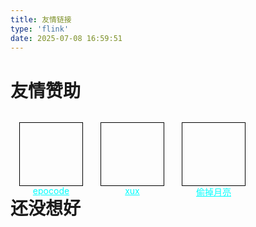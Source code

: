 ```yaml
---
title: 友情链接
type: 'flink'
date: 2025-07-08 16:59:51
---
```

<style>
  .user-container {
    float: left;
    align-items: center;
    margin: 1em;
    border: 1px solid black;
    color: rgba(80, 200, 200, 1);
  }
  .avatar {
    width: 100px; /* 统一头像大小 */
    height: 100px;
    border-radius: 0;
    background-color: transparent; /* 示例背景色 */
    background-size: cover; /* 图片缩放以覆盖背景 */
    background-position: center; /* 图片居中显示 */
  }
  a.nickname {
    position: absolute;
    color: cyan; /* 绿色文字 */
    width: 100px;
    text-align: center;
  }
</style>
<div>
    <div>
        <h1>友情赞助</h1>
    </div>
    <div class="user-container">
        <div class="avatar"  style="background-image: url('https://avatars.githubusercontent.com/u/127788103?v=4');"></div>
        <div>
            <a  class="nickname" href="https://github.com/epocode">epocode</a>
        </div>
    </div>
    <div class="user-container">
        <div class="avatar"  style="background-image: url('https://avatars.githubusercontent.com/u/89145558?v=4');"></div>
        <div>
            <a  class="nickname" href="https://github.com/xux125">xux</a>
        </div>
    </div>
    <div class="user-container">
        <div class="avatar"  style="background-image: url('https://moonshuo.cn/img/avatar.gif');"></div>
        <div>
            <a  class="nickname" href="https://moonshuo.cn/">偷掉月亮</a>
        </div>
    </div>
</div>
<div style="float: none; clear: both">
<div>
	<h1>还没想好</h1>
    
</div>

</div>